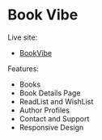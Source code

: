 # Book Vibe

Live site:
- [BookVibe](https://book-vibe-assignment.netlify.app/)

 Features: 
- Books
- Book Details Page
- ReadList and WishList
- Author Profiles
- Contact and Support
- Responsive Design
